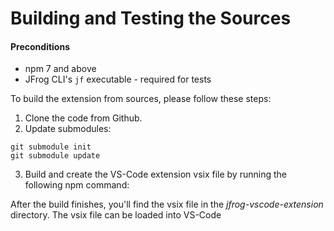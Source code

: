 # Building and Testing the Sources

#### Preconditions

* npm 7 and above
* JFrog CLI's `jf` executable - required for tests

To build the extension from sources, please follow these steps:

1. Clone the code from Github.
2. Update submodules:

```
git submodule init
git submodule update
```

3. Build and create the VS-Code extension vsix file by running the following npm command:

After the build finishes, you'll find the vsix file in the _jfrog-vscode-extension_ directory. The vsix file can be loaded into VS-Code
